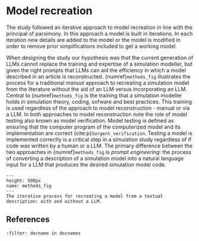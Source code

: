 # Model recreation

The study followed an iterative approach to model recreation in line with the principal of parsimony. In this approach a model is built in iterations. In each iteration new details are added to the model or the model is modified in order to remove prior simplifications included to get a working model.

When designing the study our hypothesis was that the current generation of LLMs cannot replace the training and expertise of a simulation modeller, but given the right prompts that LLMs can aid the efficiency in which a model described in an article is reconstructed. {numref}`methods_fig` illustrates the process for a traditional *manual* approach to recreating a simulation model from the literature without the aid of an LLM versus incorporating an LLM.  Central to {numref}`methods_fig` is the training that a simulation modeller holds in simulation theory, coding, sofware and best practices. This training is used regardless of the approach to model reconstruction - manual or via a LLM. In both approaches to model reconstruction note the role of model testing also known as model verification.  Model testing is defined as ensuring that the computer program of the computerized model and its implementation are correct {cite:p}`Sargent_verification`.  Testing a model is implemented correctly is a critical step in a simulation study regardless of if code was written by a human or a LLM.  The primary difference between the two approaches in {numref}`methods_fig` is *prompt engineering*: the process of converting a description of a simulation model into a natural language input for a LLM that produces the desired simulation model code.  

```{figure} ../../images/iterative_model_recreation.png
---
height: 500px
name: methods_fig
---
The iterative process for recreating a model from a textual description: with and without a LLM.
```
## References

```{bibliography}
:filter: docname in docnames


